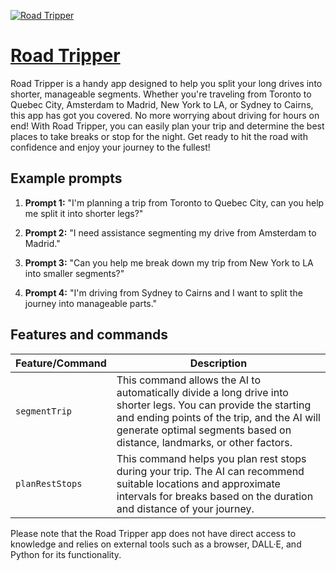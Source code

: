 [![Road Tripper](https://files.oaiusercontent.com/file-OOuf1dFHe6jA9ur8TxWAk7th?se=2123-10-16T21%3A48%3A26Z&sp=r&sv=2021-08-06&sr=b&rscc=max-age%3D31536000%2C%20immutable&rscd=attachment%3B%20filename%3Dd73834b0-1ac9-4351-a1d8-ad22811ec410.png&sig=RFnVgzWmkiz5WvEsdwqAcAYgsq3In6fRk1TVwjMF4uM%3D)](https://chat.openai.com/g/g-BxRXc5hs2-road-tripper)

# [Road Tripper](https://chat.openai.com/g/g-BxRXc5hs2-road-tripper)

Road Tripper is a handy app designed to help you split your long drives into shorter, manageable segments. Whether you're traveling from Toronto to Quebec City, Amsterdam to Madrid, New York to LA, or Sydney to Cairns, this app has got you covered. No more worrying about driving for hours on end! With Road Tripper, you can easily plan your trip and determine the best places to take breaks or stop for the night. Get ready to hit the road with confidence and enjoy your journey to the fullest!

## Example prompts

1. **Prompt 1:** "I'm planning a trip from Toronto to Quebec City, can you help me split it into shorter legs?"

2. **Prompt 2:** "I need assistance segmenting my drive from Amsterdam to Madrid."

3. **Prompt 3:** "Can you help me break down my trip from New York to LA into smaller segments?"

4. **Prompt 4:** "I'm driving from Sydney to Cairns and I want to split the journey into manageable parts."

## Features and commands

| Feature/Command | Description |
| --- | --- |
| `segmentTrip` | This command allows the AI to automatically divide a long drive into shorter legs. You can provide the starting and ending points of the trip, and the AI will generate optimal segments based on distance, landmarks, or other factors. |
| `planRestStops` | This command helps you plan rest stops during your trip. The AI can recommend suitable locations and approximate intervals for breaks based on the duration and distance of your journey. |

Please note that the Road Tripper app does not have direct access to knowledge and relies on external tools such as a browser, DALL·E, and Python for its functionality.